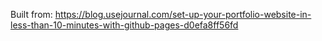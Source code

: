 Built from: https://blog.usejournal.com/set-up-your-portfolio-website-in-less-than-10-minutes-with-github-pages-d0efa8ff56fd
